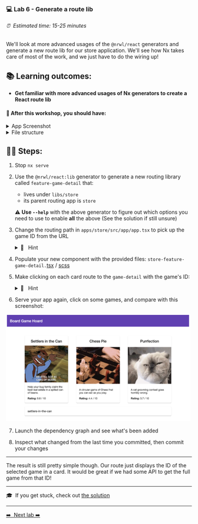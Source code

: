 ### 💻 Lab 6 - Generate a route lib

###### ⏰ &nbsp;Estimated time: 15-25 minutes

We'll look at more advanced usages of the `@nrwl/react` generators and generate a new route lib for our store application. We'll see how Nx takes care of most of the work, and we just have to do the wiring up!

## 📚 Learning outcomes:

- **Get familiar with more advanced usages of Nx generators to create a React route lib**

#### 📲 After this workshop, you should have:

<details>
  <summary>App Screenshot</summary>
  <img src="../assets/lab6_screenshot.png" width="500" alt="screenshot of lab6 result">
</details>

<details>
  <summary>File structure</summary>
  <img src="../assets/lab6_directory-structure.png" height="700" alt="lab6 file structure">
</details>

## 🏋️‍♀️ Steps:

1. Stop `nx serve`
   <br/>

2. Use the `@nrwl/react:lib` generator to generate a new routing library called `feature-game-detail` that:

   - lives under `libs/store`
   - its parent routing app is `store`

   ⚠️ **Use `--help`** with the above generator to figure out which options you need to use to enable **all** the above (See the solution if still unsure)

3. Change the routing path in `apps/store/src/app/app.tsx` to pick up the game ID from the URL

    <details>
    <summary>🐳 &nbsp;&nbsp;Hint</summary>

   ```ts
   // add this to imports
   import { Route, Link } from 'react-router-dom';
   import { StoreFeatureGameDetail } from '@bg-hoard/store/store-feature-game-detail';

   // add this as a last element to container
   <Route path="/game/:id" component={StoreFeatureGameDetail} />;
   ```

    </details>

4. Populate your new component with the provided files: `store-feature-game-detail.`[tsx](../../examples/lab6/libs/store/feature-game-detail/src/lib/store-feature-game-detail/store-feature-game-detail.tsx) / [scss](../../examples/lab6/libs/store/feature-game-detail/src/lib/store-feature-game-detail/store-feature-game-detail.module.scss)
   <br/>

5. Make clicking on each card route to the `game-detail` with the game's ID:

   <details>
   <summary>🐳 &nbsp;&nbsp;Hint</summary>

   ```tss
     // add a Link around the card element
     <Link to={`/game/${x.id}`} key={x.id}>
      <Card ...>
     </Link>
   ```

    </details>

6. Serve your app again, click on some games, and compare with this screenshot:

<img src="../assets/lab6_screenshot.png" width="500" alt="screenshot of lab6 result">
   <br/>

7. Launch the dependency graph and see what's been added
   <br/>

8. Inspect what changed from the last time you committed, then commit your changes
   <br/>

---

The result is still pretty simple though. Our route just displays the ID of the selected game in a card. It would be great if we had some API to get the full game from that ID!

---

🎓&nbsp;&nbsp;If you get stuck, check out [the solution](SOLUTION.md)

---

[➡️ &nbsp;Next lab ➡️](../lab7/LAB.md)
